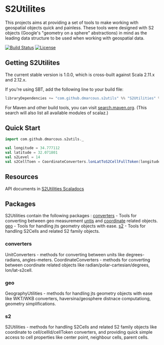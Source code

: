 # S2Utilites

This projects aims at providing a set of tools to make working with geospatial objects quick and painless.
These tools were designed with S2 objects (Google's "geometry on a sphere" abstractions) in mind as the leading data structure to be used when working with geospatial data.

[![Build Status](https://travis-ci.org/dmarcous/S2Utilities.svg?branch=master)](http://travis-ci.org/dmarcous/S2Utilities)
[![License](http://img.shields.io/:license-Apache%202-red.svg)](http://www.apache.org/licenses/LICENSE-2.0.txt)


## Getting S2Utilites

The current stable version is 1.0.0, which is cross-built against Scala 2.11.x and 2.12.x.

If you're using SBT, add the following line to your build file:

```scala
libraryDependencies += "com.github.dmarcous.s2utils" %% "S2Utilities" % "1.0.0"
```

For Maven and other build tools, you can visit [search.maven.org](http://search.maven.org/#search%7Cga%7C1%7Cg%3A%22org.scalaz%22%20AND%20v%3A%227.2.16%22).
(This search will also list all available modules of scalaz.)


## Quick Start

```scala
import com.github.dmarcous.s2utils._

val longitude = 34.777112
val latitude = 32.071801
val s2Level = 14
val s2CellToen = CoordinateConverters.lonLatToS2CellFullToken(longitude, latitude, s2Level)

```

## Resources

API documents in [S2Utilities Scaladocs](https://dmarcous.github.io/S2Utilities/latest/api/com/github/dmarcous/s2utils/index.html)

## Packages

S2Utilities contain the following packages :
[converters](https://dmarcous.github.io/S2Utilities/latest/api/com/github/dmarcous/s2utils/converters/index.html) - Tools for converting between geo measurement [untis](https://dmarcous.github.io/S2Utilities/latest/api/com/github/dmarcous/s2utils/converters/UnitConverters$.html) and [coordinate](https://dmarcous.github.io/S2Utilities/latest/api/com/github/dmarcous/s2utils/converters/CoordinateConverters$.html) related objects.
[geo](https://dmarcous.github.io/S2Utilities/latest/api/com/github/dmarcous/s2utils/geo/GeographyUtilities$.html) - Tools for handling jts geometry objects with ease.
[s2](https://dmarcous.github.io/S2Utilities/latest/api/com/github/dmarcous/s2utils/s2/S2Utilities$.html) - Tools for handling S2Cells and related S2 family objects.

### converters

UnitConverters - methods for converting between units like degrees-radians, angles-meters.
CoordinateConverters - methods for converting between coordinate related objects like radian/polar-cartesian/degrees, lon/lat-s2cell.

### geo

GeographyUtilities - methods for handling jts geometry objects with ease like WKT/WKB converters, haversina/geosphere distnace computationg, geometry simplifications.

### s2

S2Utilities - methods for handling S2Cells and related S2 family objects like coordinate to cell/cellId/cellToken converters, and providing quick simple access to cell properties like center point, neighbour cells, parent cells.
